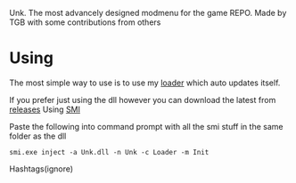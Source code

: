 Unk.
The most advancely designed modmenu for the game REPO. 
Made by TGB with some contributions from others

# Using
The most simple way to use is to use my [loader](https://github.com/thegreenbandit/loader/releases)
which auto updates itself.

If you prefer just using the dll however you can download the latest from [releases](https://thegreenbandit/unk/releases)
Using [SMI](https://github.com/warbler/SharpMonoInjector/releases) 

Paste the following into command prompt with all the smi stuff in the same folder as the dll
```
smi.exe inject -a Unk.dll -n Unk -c Loader -m Init
```

Hashtags(ignore)
<!-- REPO, R.E.P.O, REPO mod menu, REPO Hack, REPO Cheat -->